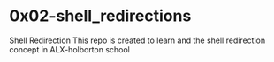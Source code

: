 # 0x02-shell_redirections
Shell Redirection
This repo is created to learn and the shell redirection concept in ALX-holborton school

